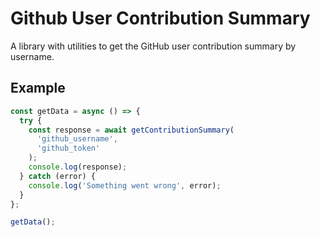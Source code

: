 # Github User Contribution Summary

A library with utilities to get the GitHub user contribution summary by username.

## Example

```js
const getData = async () => {
  try {
    const response = await getContributionSummary(
      'github_username',
      'github_token'
    );
    console.log(response);
  } catch (error) {
    console.log('Something went wrong', error);
  }
};

getData();
```
